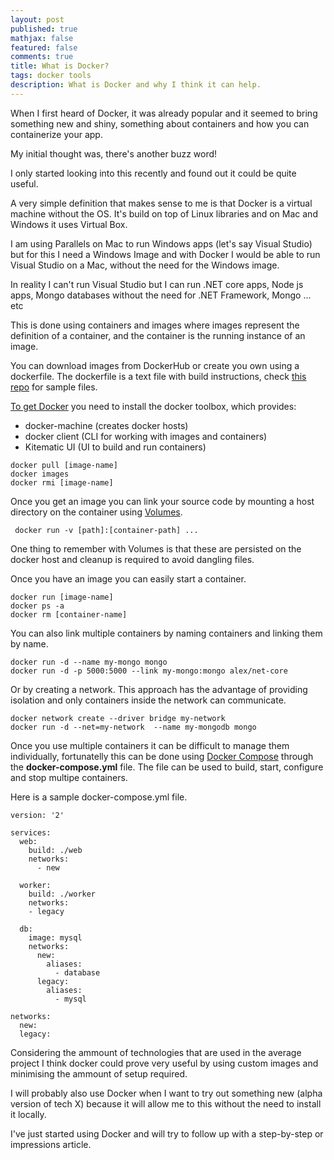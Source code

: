 ```yaml
---
layout: post
published: true
mathjax: false
featured: false
comments: true
title: What is Docker?
tags: docker tools
description: What is Docker and why I think it can help.
---
```

When I first heard of Docker, it was already popular and it seemed to bring something new and shiny, something about containers and how you can containerize your app.

My initial thought was, there's another buzz word!

I only started looking into this recently and found out it could be quite useful.

A very simple definition that makes sense to me is that Docker is a virtual machine without the OS. 
It's build on top of Linux libraries and on Mac and Windows it uses Virtual Box.

I am using Parallels on Mac to run Windows apps (let's say Visual Studio) but for this I need a Windows Image and with Docker I would be able to run Visual Studio on a Mac,  without the need for the Windows image.

In reality I can't run Visual Studio but I can run .NET core apps, Node js apps, Mongo databases without the need for .NET Framework, Mongo ... etc

This is done using containers and images where images represent the definition of a container, and the container is the running instance of an image. 

You can download images from DockerHub or create you own using a dockerfile. The dockerfile is a text file with build instructions, check [this repo](https://github.com/kstaken/dockerfile-examples) for sample files. 

[To get Docker](https://docs.docker.com/) you need to install the docker toolbox, which provides:

- docker-machine (creates docker hosts)
- docker client (CLI for working with images and containers)
- Kitematic UI (UI to build and run containers)

```
docker pull [image-name]
docker images
docker rmi [image-name]
```
Once you get an image you can link your source code by mounting a host directory on the container using [Volumes](https://docs.docker.com/engine/tutorials/dockervolumes/).

```
 docker run -v [path]:[container-path] ... 
```

One thing to remember with Volumes is that these are persisted on the docker host and cleanup is required to avoid dangling files.

Once you have an image you can easily start a container.

```
docker run [image-name]
docker ps -a 
docker rm [container-name]
```

You can also link multiple containers by naming containers and linking them by name.

```
docker run -d --name my-mongo mongo
docker run -d -p 5000:5000 --link my-mongo:mongo alex/net-core
```

Or by creating a network. This approach has the advantage of providing isolation and only containers inside the network can communicate.

```
docker network create --driver bridge my-network
docker run -d --net=my-network  --name my-mongodb mongo
```

Once you use multiple containers it can be difficult to manage them individually, fortunatelly this can be done using [Docker Compose](https://docs.docker.com/compose/) through the **docker-compose.yml** file. The file can be used to build, start, configure and stop multipe containers.

Here is a sample docker-compose.yml file.

```
version: '2'

services:
  web:
    build: ./web
    networks:
      - new

  worker:
    build: ./worker
    networks:
    - legacy

  db:
    image: mysql
    networks:
      new:
        aliases:
          - database
      legacy:
        aliases:
          - mysql

networks:
  new:
  legacy:
```

Considering the ammount of technologies that are used in the average project I think docker could prove very useful by using custom images and minimising the ammount of setup required. 

I will probably also use Docker when I want to try out something new (alpha version of tech X) because it will allow me to this without the need to install it locally.

I've just started using Docker and will try to follow up with a step-by-step or impressions article.
